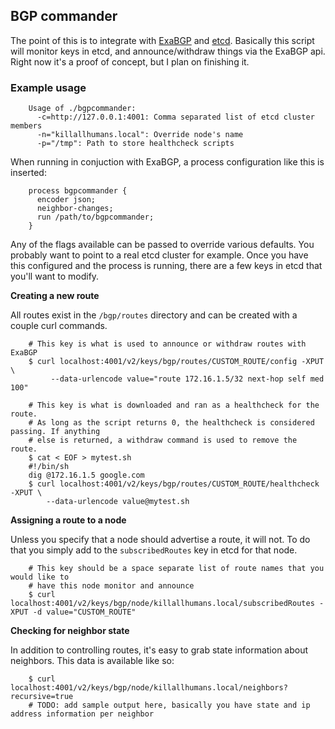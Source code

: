 ## BGP commander

The point of this is to integrate with [ExaBGP](https://github.com/Exa-Networks/exabgp) and [etcd](https://github.com/coreos/etcd). Basically this script will monitor keys in etcd, and announce/withdraw things via the ExaBGP api. Right now it's a proof of concept, but I plan on finishing it.

### Example usage

        Usage of ./bgpcommander:
          -c=http://127.0.0.1:4001: Comma separated list of etcd cluster members
          -n="killallhumans.local": Override node's name
          -p="/tmp": Path to store healthcheck scripts


When running in conjuction with ExaBGP, a process configuration like this is inserted:

        process bgpcommander {
          encoder json;
          neighbor-changes;
          run /path/to/bgpcommander;
        }

Any of the flags available can be passed to override various defaults. You probably want to point to a real etcd cluster for example. Once you have this configured and the process is running, there are a few keys in etcd that you'll want to modify.

**Creating a new route**

All routes exist in the `/bgp/routes` directory and can be created with a couple curl commands.

        # This key is what is used to announce or withdraw routes with ExaBGP
        $ curl localhost:4001/v2/keys/bgp/routes/CUSTOM_ROUTE/config -XPUT \
             --data-urlencode value="route 172.16.1.5/32 next-hop self med 100"

        # This key is what is downloaded and ran as a healthcheck for the route.
        # As long as the script returns 0, the healthcheck is considered passing. If anything
        # else is returned, a withdraw command is used to remove the route.
        $ cat < EOF > mytest.sh
        #!/bin/sh
        dig @172.16.1.5 google.com
        $ curl localhost:4001/v2/keys/bgp/routes/CUSTOM_ROUTE/healthcheck -XPUT \
            --data-urlencode value@mytest.sh

**Assigning a route to a node**

Unless you specify that a node should advertise a route, it will not. To do that you simply add to the `subscribedRoutes` key in etcd for that node.

        # This key should be a space separate list of route names that you would like to
        # have this node monitor and announce
        $ curl localhost:4001/v2/keys/bgp/node/killallhumans.local/subscribedRoutes -XPUT -d value="CUSTOM_ROUTE"

**Checking for neighbor state**

In addition to controlling routes, it's easy to grab state information about neighbors. This data is available like so:

        $ curl localhost:4001/v2/keys/bgp/node/killallhumans.local/neighbors?recursive=true
        # TODO: add sample output here, basically you have state and ip address information per neighbor
